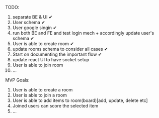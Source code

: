 

TODO:
1. separate BE & UI ✔
2. User schema ✔
3. User google singin ✔
4. run both BE and FE and test login mech + accordingly update user's schema ✔
5. User is able to create room ✔
6. update rooms schema to consider all cases ✔
7. Start on documenting the important flow ✔
7. update react UI to have socket setup
8. User is able to join room
9. ...




MVP Goals:
1. User is able to create a room
2. User is able to join a room
3. User is able to add items to room(board)[add, update, delete etc]
4. Joined users can score the selected item
5. ...

